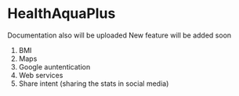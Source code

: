 # HealthAquaPlus
Documentation also will be uploaded
New feature will be added soon
1. BMI
2. Maps 
3. Google auntentication
4. Web services
5. Share intent (sharing the stats in social media)
